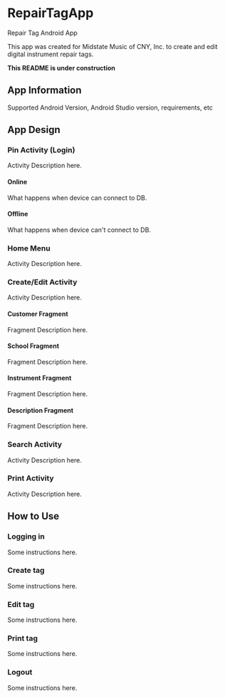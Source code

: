 # RepairTagApp
Repair Tag Android App

This app was created for Midstate Music of CNY, Inc. to create and edit digital instrument repair tags.

**This README is under construction**

## App Information
Supported Android Version, Android Studio version, requirements, etc

## App Design
### Pin Activity (Login)
Activity Description here.
#### Online
What happens when device can connect to DB.

#### Offline
What happens when device can't connect to DB.

### Home Menu
Activity Description here.

### Create/Edit Activity
Activity Description here.
#### Customer Fragment
Fragment Description here.

#### School Fragment
Fragment Description here.

#### Instrument Fragment
Fragment Description here.

#### Description Fragment
Fragment Description here.

### Search Activity 
Activity Description here.

### Print Activity
Activity Description here.

## How to Use
### Logging in
Some instructions here.

### Create tag
Some instructions here.

### Edit tag
Some instructions here.

### Print tag
Some instructions here.

### Logout
Some instructions here.

